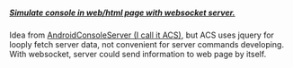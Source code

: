 
##### [Simulate console in web/html page with websocket server.](https://github.com/suntabu/WebsocketConsoleTool.git)

Idea from [AndroidConsoleServer (I call it ACS)](https://github.com/suntabu/AndroidConsoleServer), but ACS uses jquery for looply fetch server data, not convenient for server commands developing. With websocket, server could send information to web page by itself.

